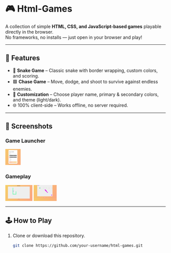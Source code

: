# 🎮 Html-Games

A collection of simple **HTML, CSS, and JavaScript-based games** playable directly in the browser.  
No frameworks, no installs — just open in your browser and play!

---

## 🚀 Features
- 🐍 **Snake Game** – Classic snake with border wrapping, custom colors, and scoring.  
- 🟩 **Chase Game** – Move, dodge, and shoot to survive against endless enemies.  
- 🎨 **Customization** – Choose player name, primary & secondary colors, and theme (light/dark).  
- 🌐 100% client-side – Works offline, no server required.  

---

## 📸 Screenshots

### Game Launcher
<img src="sample-images/index.png" alt="Apple" height="50">

### Gameplay
<img src="sample-images/snake.png" alt="Apple" height="50">
<img src="sample-images/chase.png" alt="Apple" height="50">

---

## 🕹️ How to Play
1. Clone or download this repository.
   ```bash
   git clone https://github.com/your-username/html-games.git
